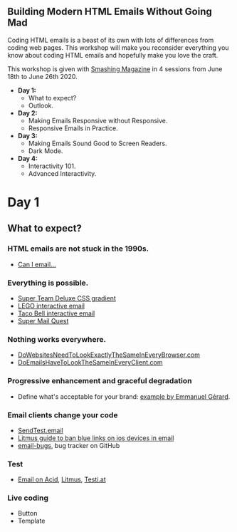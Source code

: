 Building Modern HTML Emails Without Going Mad
---

Coding HTML emails is a beast of its own with lots of differences from coding web pages. This workshop will make you reconsider everything you know about coding HTML emails and hopefully make you love the craft.

This workshop is given with [Smashing Magazine](https://smashingconf.com/online-workshops/workshops/remi-parmentier) in 4 sessions from June 18th to June 26th 2020.

* **Day 1:**
	- What to expect?
	- Outlook.
* **Day 2:**
	- Making Emails Responsive without Responsive.
	- Responsive Emails in Practice.
* **Day 3:**
	- Making Emails Sound Good to Screen Readers.
	- Dark Mode.
* **Day 4:**
	- Interactivity 101.
	- Advanced Interactivity.

# Day 1

## What to expect?

### HTML emails are not stuck in the 1990s.

* [Can I email…](https://www.caniemail.com)

### Everything is possible.

* [Super Team Deluxe CSS gradient](https://files.reallygoodemails.com/emailHtml/limited-edition-sci-fidelity-art-show)
* [LEGO interactive email](https://twitter.com/HTeuMeuLeu/status/1135582935028047872)
* [Taco Bell interactive email](https://files.reallygoodemails.com/emailHtml/our-new-1-breakfast-is-a-no-brainer)
* [Super Mail Quest](http://emailpreview.co.uk/chs/super-mail-quest/)

### Nothing works everywhere.

* [DoWebsitesNeedToLookExactlyTheSameInEveryBrowser.com](http://dowebsitesneedtolookexactlythesameineverybrowser.com/)
* [DoEmailsHaveToLookTheSameInEveryClient.com](http://doemailshavetolookthesameineveryclient.com/)

### Progressive enhancement and graceful degradation

* Define what's acceptable for your brand: [example by Emmanuel Gérard](https://www.slideshare.net/emgerard/mettez-de-lordre-dans-le-chaos-de-votre-production-emailing-grce-au-design-system/52).

### Email clients change your code

* [SendTest.email](https://sendtest.email)
* [Litmus guide to ban blue links on ios devices in email](https://www.litmus.com/blog/update-banning-blue-links-on-ios-devices-2/)
* [email-bugs](https://github.com/hteumeuleu/email-bugs), bug tracker on GitHub

### Test

* [Email on Acid](https://www.emailonacid.com), [Litmus](https://www.litmus.com), [Testi.at](https://testi.at)

### Live coding

* Button
* Template
